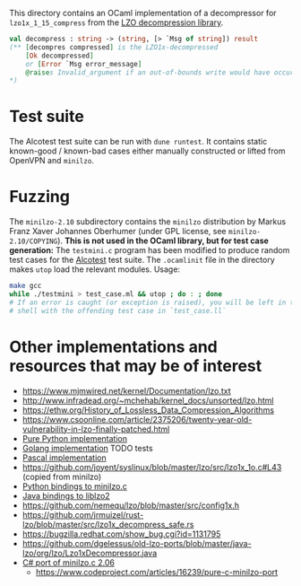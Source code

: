 This directory contains an OCaml implementation of a decompressor
  for `lzo1x_1_15_compress` from the
  [LZO decompression library](http://www.oberhumer.com/opensource/lzo/).

```ocaml
val decompress : string -> (string, [> `Msg of string]) result
(** [decompres compressed] is the LZO1x-decompressed
    [Ok decompressed]
    or [Error `Msg error_message]
    @raises Invalid_argument if an out-of-bounds write would have occurred. This is should not happen with valid data; please do send us any offending trigger strings.
*)
```

# Test suite

The Alcotest test suite can be run with `dune runtest`.
It contains static known-good / known-bad cases either manually
 constructed or lifted from OpenVPN and `minilzo`.

# Fuzzing

The `minilzo-2.10` subdirectory contains the `minilzo` distribution by
Markus Franz Xaver Johannes Oberhumer
(under GPL license, see `minilzo-2.10/COPYING`).
**This is not used in the OCaml library, but for test case generation:**
The `testmini.c` program has been modified to produce random test cases
for the [Alcotest](TODO) test suite.
The `.ocamlinit` file in the directory makes `utop` load the relevant modules.
Usage:
```bash
make gcc
while ./testmini > test_case.ml && utop ; do : ; done
# If an error is caught (or exception is raised), you will be left in the utop
# shell with the offending test case in `test_case.ll`
```

# Other implementations and resources that may be of interest

- https://www.mjmwired.net/kernel/Documentation/lzo.txt
- http://www.infradead.org/~mchehab/kernel_docs/unsorted/lzo.html
- https://ethw.org/History_of_Lossless_Data_Compression_Algorithms
- https://www.csoonline.com/article/2375206/twenty-year-old-vulnerability-in-lzo-finally-patched.html
- [Pure Python implementation](https://github.com/tohojo/pylzo)
- [Golang implementation](https://github.com/rasky/go-lzo/blob/master/decompress.go) TODO tests
- [Pascal implementation](https://synopse.info/fossil/artifact/85d08b1143a99dea)
- https://github.com/joyent/syslinux/blob/master/lzo/src/lzo1x_1o.c#L43 (copied from minilzo)
- [Python bindings to minilzo.c](https://github.com/ir193/python-lzo/blob/master/lzo.py)
- [Java bindings to liblzo2](https://github.com/shevek/lzo-java)
- https://github.com/nemequ/lzo/blob/master/src/config1x.h
- https://github.com/jrmuizel/rust-lzo/blob/master/src/lzo1x_decompress_safe.rs
- https://bugzilla.redhat.com/show_bug.cgi?id=1131795
- https://github.com/dgelessus/old-lzo-ports/blob/master/java-lzo/org/lzo/Lzo1xDecompressor.java
- [C# port of minilzo.c 2.06](https://github.com/zzattack/MiniLZO/blob/master/MiniLZO/MiniLZO.cs)
  - https://www.codeproject.com/articles/16239/pure-c-minilzo-port

